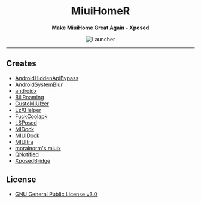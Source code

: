 <div align="center">

<h1>MiuiHomeR</h1>

<b>Make MiuiHome Great Again - Xposed</b>

![Launcher](https://github.com/qqlittleice/MiuiHome/blob/main/Pic/MiuiHome.png)

</div>

-----

## Creates

- [AndroidHiddenApiBypass](https://github.com/LSPosed/AndroidHiddenApiBypass)
- [AndroidSystemBlur](https://github.com/Lucchetto/AndroidSystemBlur)
- [androidx](https://android.googlesource.com/platform/frameworks/support)
- [BiliRoaming](https://github.com/yujincheng08/BiliRoaming)
- [CustoMIUIzer](https://code.highspec.ru/Mikanoshi/CustoMIUIzer)
- [EzXHelper](https://github.com/KyuubiRan/EzXHelper)
- [FuckCoolapk](https://github.com/ejiaogl/FuckCoolapk)
- [LSPosed](https://github.com/LSPosed/LSPosed)
- [MIDock](https://github.com/lamprose/MIDock)
- [MIUIDock](https://github.com/ouhoukyo/MIUIDock)
- [MIUltra](https://github.com/lamprose/MIUltra)
- [moralnorm's miuix](https://github.com/MoralNorm)
- [QNotified](https://github.com/ferredoxin/QNotified)
- [XposedBridge](https://github.com/rovo89/XposedBridge)

## License

- [GNU General Public License v3.0](LICENSE)

